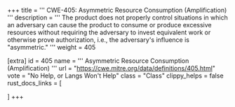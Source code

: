 +++
title = '''
CWE-405: Asymmetric Resource Consumption (Amplification)
'''
description	= '''
The product does not properly control situations in which an adversary can cause the product to consume or produce excessive resources without requiring the adversary to invest equivalent work or otherwise prove authorization, i.e., the adversary's influence is "asymmetric."
'''
weight = 405

[extra]
id = 405
name = '''
Asymmetric Resource Consumption (Amplification)
'''
url = "https://cwe.mitre.org/data/definitions/405.html"
vote = "No Help, or Langs Won't Help"
class = "Class"
clippy_helps = false
rust_docs_links = [
	
]
+++
